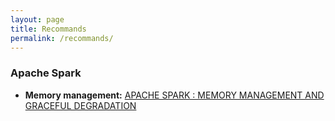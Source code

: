 ```yaml
---
layout: page
title: Recommands
permalink: /recommands/
---
```


### Apache Spark
- **Memory management:** [APACHE SPARK : MEMORY MANAGEMENT AND GRACEFUL DEGRADATION](https://ogirardot.wordpress.com/2014/12/11/apache-spark-memory-management-and-graceful-degradation/)

